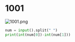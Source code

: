 # 1001

![1001.png](1001.png)

```python
num = input().split(" ")
print(int(num[0])-int(num[1]))
```
